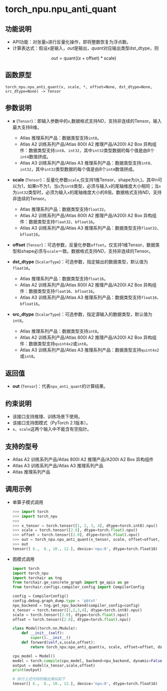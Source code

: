 # torch_npu.npu_anti_quant

## 功能说明

- API功能：对张量`x`进行反量化操作，即将整数恢复为浮点数。
- 计算表达式：假设$x$是输入，$out$是输出，$quant$对应输出类型dst_dtype，则

$$
out = \text{quant}((x + \text{offset}) * \text{scale}) 
$$

## 函数原型

```
torch_npu.npu_anti_quant(x, scale, *, offset=None, dst_dtype=None, src_dtype=None) -> Tensor
```

## 参数说明

- **x** (`Tensor`)：即输入参数中的`x`,数据格式支持$ND$，支持非连续的Tensor。输入最大支持8维。
    - <term>Atlas 推理系列产品</term>：数据类型支持`int8`。
    - <term>Atlas A2 训练系列产品/Atlas 800I A2 推理产品/A200I A2 Box 异构组件</term>：数据类型支持`int8`、`int32`，其中`int32`类型数据的每个值是由8个`int4`数值拼成。
    - <term>Atlas A3 训练系列产品/Atlas A3 推理系列产品</term>：数据类型支持`int8`、`int32`，其中`int32`类型数据的每个值是由8个`int4`数值拼成。

- **scale** (`Tensor`)：反量化参数`scale`,仅支持1维Tensor，shape为$(n,)$。其中n可以为1，如果n不为1，当`x`为`int8`类型，必须与输入`x`的尾轴维度大小相同；当`x`为`int32`类型时，必须为输入`x`的尾轴维度大小的8倍。数据格式支持$ND$，支持非连续的Tensor。
    - <term>Atlas 推理系列产品</term>：数据类型支持`float32`。
    - <term>Atlas A2 训练系列产品/Atlas 800I A2 推理产品/A200I A2 Box 异构组件</term>：数据类型支持`float32`、`bfloat16`。
    - <term>Atlas A3 训练系列产品/Atlas A3 推理系列产品</term>：数据类型支持`float32`、`bfloat16`。

- **offset** (`Tensor`)：可选参数，反量化参数`offset`。仅支持1维Tensor，数据类型和shape必须与`scale`一致。数据格式支持$ND$，支持非连续的Tensor。
- **dst_dtype** (`ScalarType`)：可选参数，指定输出的数据类型，默认值为`float16`。
    - <term>Atlas 推理系列产品</term>：数据类型支持`float16`。
    - <term>Atlas A2 训练系列产品/Atlas 800I A2 推理产品/A200I A2 Box 异构组件</term>：数据类型支持`float16`、`bfloat16`。
    - <term>Atlas A3 训练系列产品/Atlas A3 推理系列产品</term>：数据类型支持`float16`、`bfloat16`。

- **src_dtype** (`ScalarType`)：可选参数，指定源输入的数据类型，默认值为`int8`。
    - <term>Atlas 推理系列产品</term>：数据类型支持`int8`。
    - <term>Atlas A2 训练系列产品/Atlas 800I A2 推理产品/A200I A2 Box 异构组件</term>：数据类型支持`quint4x2`或`int8`。
    - <term>Atlas A3 训练系列产品/Atlas A3 推理系列产品</term>：数据类型支持`quint4x2`或`int8`。

## 返回值
- **out** (`Tensor`)：代表`npu_anti_quant`的计算结果。

## 约束说明

- 该接口支持推理、训练场景下使用。
- 该接口支持图模式（PyTorch 2.1版本）。
- `x`、`scale`这两个输入中不能含有空指针。

## 支持的型号

- <term>Atlas A2 训练系列产品/Atlas 800I A2 推理产品/A200I A2 Box 异构组件</term>
- <term>Atlas A3 训练系列产品/Atlas A3 推理系列产品</term> 
- <term>Atlas 推理系列产品</term>



## 调用示例

- 单算子模式调用

    ```python
    >>> import torch
    >>> import torch_npu
    >>>
    >>> x_tensor = torch.tensor([1, 2, 3, 4], dtype=torch.int8).npu()
    >>> scale = torch.tensor([2.0], dtype=torch.float).npu()
    >>> offset = torch.tensor([2.0], dtype=torch.float).npu()
    >>> out = torch_npu.npu_anti_quant(x_tensor, scale, offset=offset, dst_dtype=torch.float16)
    >>> out
    tensor([ 6.,  8., 10., 12.], device='npu:0', dtype=torch.float16)
    ```

- 图模式调用

    ```python
    import torch
    import torch_npu
    import torchair as tng
    from torchair.ge_concrete_graph import ge_apis as ge
    from torchair.configs.compiler_config import CompilerConfig
    
    config = CompilerConfig()
    config.debug.graph_dump.type = 'pbtxt'
    npu_backend = tng.get_npu_backend(compiler_config=config)
    x_tensor = torch.tensor([1,2,3,4], dtype=torch.int8).npu()
    scale = torch.tensor([2.0], dtype=torch.float).npu()
    offset = torch.tensor([2.0], dtype=torch.float).npu()

    class Model(torch.nn.Module):
        def __init__(self):
            super().__init__()
        def forward(self,x,scale,offset):
            return torch_npu.npu_anti_quant(x, scale, offset=offset, dst_dtype=torch.float16)

    cpu_model = Model()
    model = torch.compile(cpu_model, backend=npu_backend, dynamic=False, fullgraph=True)
    output = model(x_tensor,scale,offset)
    print(output)

    # 执行上述代码的输出类似如下
    tensor([ 6.,  8., 10., 12.], device='npu:0', dtype=torch.float16)
    ```

